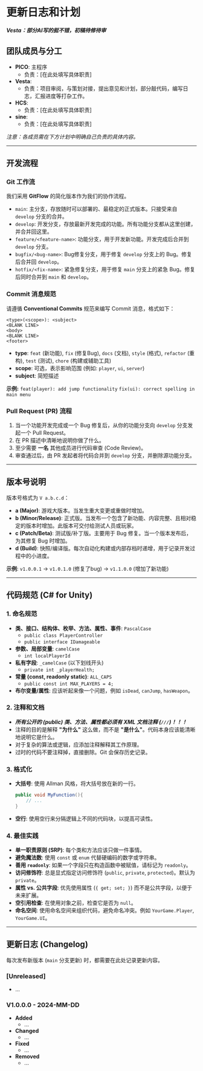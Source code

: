 # 更新日志和计划

***Vesta：部分AI写的挺不错，初稿待修待审***

## 团队成员与分工

* **PICO**: 主程序
  * 负责：[在此处填写具体职责]
* **Vesta**:
  * 负责：项目审阅，与策划对接，提出意见和计划，部分敲代码，编写日志，汇报进度等打杂工作。
* **HCS**:
  * 负责：[在此处填写具体职责]
* **sine**:
  * 负责：[在此处填写具体职责]

*注意：各成员需在下方计划中明确自己负责的具体内容。*

---

## 开发流程

### Git 工作流

我们采用 **GitFlow** 的简化版本作为我们的协作流程。

* `main`: 主分支，存放随时可以部署的、最稳定的正式版本。只接受来自 `develop` 分支的合并。
* `develop`: 开发分支，存放最新开发完成的功能。所有功能分支都从这里创建，并合并回这里。
* `feature/<feature-name>`: 功能分支，用于开发新功能。开发完成后合并到 `develop` 分支。
* `bugfix/<bug-name>`: Bug修复分支，用于修复 `develop` 分支上的 Bug。修复后合并回 `develop`。
* `hotfix/<fix-name>`: 紧急修复分支，用于修复 `main` 分支上的紧急 Bug。修复后同时合并到 `main` 和 `develop`。

### Commit 消息规范

请遵循 **Conventional Commits** 规范来编写 Commit 消息，格式如下：

```
<type>(<scope>): <subject>
<BLANK LINE>
<body>
<BLANK LINE>
<footer>
```

* **type**: `feat` (新功能), `fix` (修复Bug), `docs` (文档), `style` (格式), `refactor` (重构), `test` (测试), `chore` (构建或辅助工具)
* **scope**: 可选，表示影响范围 (例如: `player`, `ui`, `server`)
* **subject**: 简短描述

**示例:**
`feat(player): add jump functionality`
`fix(ui): correct spelling in main menu`

### Pull Request (PR) 流程

1. 当一个功能开发完成或一个 Bug 修复后，从你的功能分支向 `develop` 分支发起一个 Pull Request。
2. 在 PR 描述中清晰地说明你做了什么。
3. 至少需要 **一名** 其他成员进行代码审查 (Code Review)。
4. 审查通过后，由 PR 发起者将代码合并到 `develop` 分支，并删除源功能分支。

---

## 版本号说明

版本号格式为 `V a.b.c.d`：

* **a (Major)**: 游戏大版本。当发生重大变更或重做时增加。
* **b (Minor/Release)**: 正式版。当发布一个包含了新功能、内容完整、且相对稳定的版本时增加。此版本可交付给测试人员或玩家。
* **c (Patch/Beta)**: 测试版/补丁版。主要用于 Bug 修复。当一个版本发布后，为其修复 Bug 时增加。
* **d (Build)**: 快照/编译版。每次自动化构建或内部存档时递增，用于记录开发过程中的小进度。

**示例**: `v1.0.0.1` -> `v1.0.1.0` (修复了bug) -> `v1.1.0.0` (增加了新功能)

---

## 代码规范 (C# for Unity)

### 1. 命名规范

* **类、接口、结构体、枚举、方法、属性、事件**: `PascalCase`
  * `public class PlayerController`
  * `public interface IDamageable`
* **参数、局部变量**: `camelCase`
  * `int localPlayerId`
* **私有字段**: `_camelCase` (以下划线开头)
  * `private int _playerHealth;`
* **常量 (const, readonly static)**: `ALL_CAPS`
  * `public const int MAX_PLAYERS = 4;`
* **布尔变量/属性**: 应该听起来像一个问题，例如 `isDead`, `canJump`, `hasWeapon`。

### 2. 注释和文档

* ***所有公开的 (public) 类、方法、属性都必须有 XML 文档注释 (`///`)！！！***
* 注释的目的是解释 **"为什么"** 这么做，而不是 **"是什么"**。代码本身应该能清晰地说明它是什么。
* 对于复杂的算法或逻辑，应添加注释解释其工作原理。
* 过时的代码不要注释掉，直接删除。Git 会保存历史记录。

### 3. 格式化

* **大括号**: 使用 Allman 风格，将大括号放在新的一行。

  ```csharp
  public void MyFunction(){
      // ...
  }
  ```
* **空行**: 使用空行来分隔逻辑上不同的代码块，以提高可读性。

### 4. 最佳实践

* **单一职责原则 (SRP)**: 每个类和方法应该只做一件事情。
* **避免魔法数**: 使用 `const` 或 `enum` 代替硬编码的数字或字符串。
* **善用 `readonly`**: 如果一个字段只在构造函数中被赋值，请标记为 `readonly`。
* **访问修饰符**: 总是显式指定访问修饰符 (`public`, `private`, `protected`)。默认为 `private`。
* **属性 vs. 公共字段**: 优先使用属性 (`{ get; set; }`) 而不是公共字段，以便于未来扩展。
* **空引用检查**: 在使用对象之前，检查它是否为 `null`。
* **命名空间**: 使用命名空间来组织代码，避免命名冲突。例如 `YourGame.Player`, `YourGame.UI`。

---

## 更新日志 (Changelog)

每次发布新版本 (`main` 分支更新) 时，都需要在此处记录更新内容。

### [Unreleased]

* ...

### V1.0.0.0 - 2024-MM-DD

* **Added**
  * ...
* **Changed**
  * ...
* **Fixed**
  * ...
* **Removed**
  * ...
